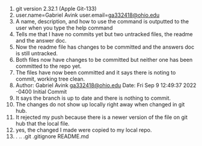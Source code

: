 1. git version 2.32.1 (Apple Git-133)
2. user.name=Gabriel Avink user.email=ga332418@ohio.edu
3. A name, description, and how to use the command is outputted to the user when you type the help command
4. Tells me that I have no commits yet but two untracked files, the readme and the answer doc.
5. Now the readme file has changes to be committed and the answers doc is still untracked. 
6. Both files now have changes to be committed but neither one has been committed to the repo yet. 
7. The files have now been committed and it says there is noting to commit, working tree clean.
8. Author: Gabriel Avink <ga332418@ohio.edu> Date: Fri Sep 9 12:49:37 2022 -0400 Initial Commit
9. It says the branch is up to date and there is nothing to commit. 
10. The changes do not show up locally right away when changed in git hub.
11. It rejected my push because there is a newer version of the file on git hub that the local file. 
12. yes, the changed I made were copied to my local repo.
13. . .. .git .gitignore README.md
